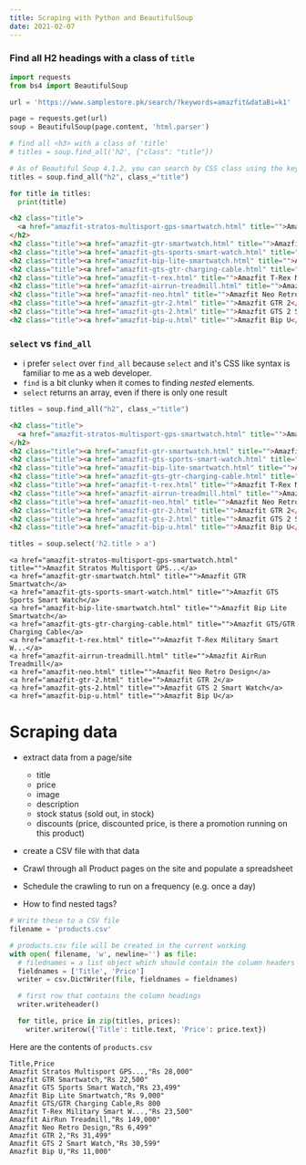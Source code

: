 ```yaml
---
title: Scraping with Python and BeautifulSoup
date: 2021-02-07
---
```


### Find all H2 headings with a class of `title`

```py
import requests
from bs4 import BeautifulSoup

url = 'https://www.samplestore.pk/search/?keywords=amazfit&dataBi=k1'

page = requests.get(url)
soup = BeautifulSoup(page.content, 'html.parser')

# find all <h3> with a class of 'title'
# titles = soup.find_all('h2', {"class": "title"})

# As of Beautiful Soup 4.1.2, you can search by CSS class using the keyword argument class_:
titles = soup.find_all("h2", class_="title")

for title in titles:
  print(title)
```

```html
<h2 class="title">
  <a href="amazfit-stratos-multisport-gps-smartwatch.html" title="">Amazfit Stratos Multisport GPS...</a>
</h2>
<h2 class="title"><a href="amazfit-gtr-smartwatch.html" title="">Amazfit GTR Smartwatch</a></h2>
<h2 class="title"><a href="amazfit-gts-sports-smart-watch.html" title="">Amazfit GTS Sports Smart Watch</a></h2>
<h2 class="title"><a href="amazfit-bip-lite-smartwatch.html" title="">Amazfit Bip Lite Smartwatch</a></h2>
<h2 class="title"><a href="amazfit-gts-gtr-charging-cable.html" title="">Amazfit GTS/GTR Charging Cable</a></h2>
<h2 class="title"><a href="amazfit-t-rex.html" title="">Amazfit T-Rex Military Smart W...</a></h2>
<h2 class="title"><a href="amazfit-airrun-treadmill.html" title="">Amazfit AirRun Treadmill</a></h2>
<h2 class="title"><a href="amazfit-neo.html" title="">Amazfit Neo Retro Design</a></h2>
<h2 class="title"><a href="amazfit-gtr-2.html" title="">Amazfit GTR 2</a></h2>
<h2 class="title"><a href="amazfit-gts-2.html" title="">Amazfit GTS 2 Smart Watch</a></h2>
<h2 class="title"><a href="amazfit-bip-u.html" title="">Amazfit Bip U</a></h2>
```

### `select` vs `find_all`

- i prefer `select` over `find_all` because `select` and it's CSS like syntax is familiar to me as a web developer.
- `find` is a bit clunky when it comes to finding _nested_ elements.
- `select` returns an array, even if there is only one result

```py
titles = soup.find_all("h2", class_="title")
```

```html
<h2 class="title">
  <a href="amazfit-stratos-multisport-gps-smartwatch.html" title="">Amazfit Stratos Multisport GPS...</a>
</h2>
<h2 class="title"><a href="amazfit-gtr-smartwatch.html" title="">Amazfit GTR Smartwatch</a></h2>
<h2 class="title"><a href="amazfit-gts-sports-smart-watch.html" title="">Amazfit GTS Sports Smart Watch</a></h2>
<h2 class="title"><a href="amazfit-bip-lite-smartwatch.html" title="">Amazfit Bip Lite Smartwatch</a></h2>
<h2 class="title"><a href="amazfit-gts-gtr-charging-cable.html" title="">Amazfit GTS/GTR Charging Cable</a></h2>
<h2 class="title"><a href="amazfit-t-rex.html" title="">Amazfit T-Rex Military Smart W...</a></h2>
<h2 class="title"><a href="amazfit-airrun-treadmill.html" title="">Amazfit AirRun Treadmill</a></h2>
<h2 class="title"><a href="amazfit-neo.html" title="">Amazfit Neo Retro Design</a></h2>
<h2 class="title"><a href="amazfit-gtr-2.html" title="">Amazfit GTR 2</a></h2>
<h2 class="title"><a href="amazfit-gts-2.html" title="">Amazfit GTS 2 Smart Watch</a></h2>
<h2 class="title"><a href="amazfit-bip-u.html" title="">Amazfit Bip U</a></h2>
```

```py
titles = soup.select('h2.title > a')
```

```
<a href="amazfit-stratos-multisport-gps-smartwatch.html" title="">Amazfit Stratos Multisport GPS...</a>
<a href="amazfit-gtr-smartwatch.html" title="">Amazfit GTR Smartwatch</a>
<a href="amazfit-gts-sports-smart-watch.html" title="">Amazfit GTS Sports Smart Watch</a>
<a href="amazfit-bip-lite-smartwatch.html" title="">Amazfit Bip Lite Smartwatch</a>
<a href="amazfit-gts-gtr-charging-cable.html" title="">Amazfit GTS/GTR Charging Cable</a>
<a href="amazfit-t-rex.html" title="">Amazfit T-Rex Military Smart W...</a>
<a href="amazfit-airrun-treadmill.html" title="">Amazfit AirRun Treadmill</a>
<a href="amazfit-neo.html" title="">Amazfit Neo Retro Design</a>
<a href="amazfit-gtr-2.html" title="">Amazfit GTR 2</a>
<a href="amazfit-gts-2.html" title="">Amazfit GTS 2 Smart Watch</a>
<a href="amazfit-bip-u.html" title="">Amazfit Bip U</a>
```

# Scraping data

- extract data from a page/site

  - title
  - price
  - image
  - description
  - stock status (sold out, in stock)
  - discounts (price, discounted price, is there a promotion running on this product)

- create a CSV file with that data
- Crawl through all Product pages on the site and populate a spreadsheet
- Schedule the crawling to run on a frequency (e.g. once a day)

- How to find nested tags?

```py
# Write these to a CSV file
filename = 'products.csv'

# products.csv file will be created in the current working
with open( filename, 'w', newline='') as file:
  # filednames = a list object which should contain the column headers specifying the order in which data should be written in the CSV file
  fieldnames = ['Title', 'Price']
  writer = csv.DictWriter(file, fieldnames = fieldnames)

  # first row that contains the column headings
  writer.writeheader()

  for title, price in zip(titles, prices):
    writer.writerow({'Title': title.text, 'Price': price.text})
```

Here are the contents of `products.csv`

```csv
Title,Price
Amazfit Stratos Multisport GPS...,"Rs 28,000"
Amazfit GTR Smartwatch,"Rs 22,500"
Amazfit GTS Sports Smart Watch,"Rs 23,499"
Amazfit Bip Lite Smartwatch,"Rs 9,000"
Amazfit GTS/GTR Charging Cable,Rs 800
Amazfit T-Rex Military Smart W...,"Rs 23,500"
Amazfit AirRun Treadmill,"Rs 149,000"
Amazfit Neo Retro Design,"Rs 6,499"
Amazfit GTR 2,"Rs 31,499"
Amazfit GTS 2 Smart Watch,"Rs 30,599"
Amazfit Bip U,"Rs 11,000"
```
